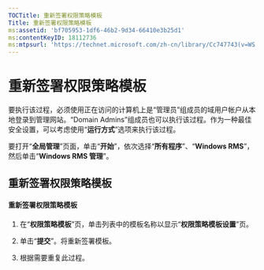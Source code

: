 ```yaml
---
TOCTitle: 重新签署权限策略模板
Title: 重新签署权限策略模板
ms:assetid: 'bf705953-1df6-46b2-9d34-66410e3b25d1'
ms:contentKeyID: 18112736
ms:mtpsurl: 'https://technet.microsoft.com/zh-cn/library/Cc747743(v=WS.10)'
---
```


重新签署权限策略模板
====================

要执行该过程，必须使用正在访问的计算机上是“管理员”组成员的域用户帐户从本地登录到管理网站。“Domain Admins”组成员也可以执行该过程。作为一种最佳安全设置，可以考虑使用“**运行方式**”选项来执行该过程。

要打开“**全局管理**”页面，单击“**开始**”，依次选择“**所有程序**”、“**Windows RMS**”，然后单击“**Windows RMS 管理**”。

重新签署权限策略模板
--------------------

#### 重新签署权限策略模板

1.  在“**权限策略模板**”页，单击列表中的模板名称以显示“**权限策略模板设置**”页。

2.  单击“**提交**”。将重新签署模板。

3.  根据需要重复此过程。
